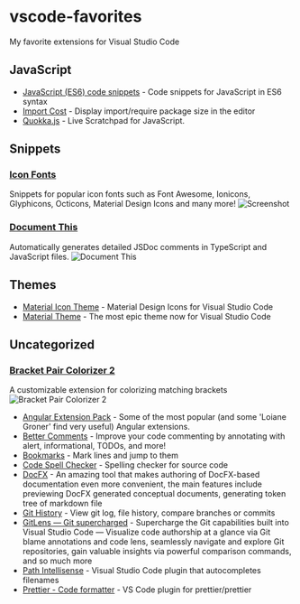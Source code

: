 # vscode-favorites
My favorite extensions for Visual Studio Code

## JavaScript
- [JavaScript (ES6) code snippets](https://marketplace.visualstudio.com/items?itemName=xabikos.JavaScriptSnippets) - Code snippets for JavaScript in ES6 syntax
- [Import Cost](https://marketplace.visualstudio.com/items?itemName=wix.vscode-import-cost) - Display import/require package size in the editor
- [Quokka.js](https://marketplace.visualstudio.com/items?itemName=WallabyJs.quokka-vscode) - Live Scratchpad for JavaScript.

## Snippets

### [Icon Fonts](https://marketplace.visualstudio.com/items?itemName=idleberg.icon-fonts)
Snippets for popular icon fonts such as Font Awesome, Ionicons, Glyphicons, Octicons, Material Design Icons and many more!
![Screenshot](https://raw.githubusercontent.com/idleberg/vscode-icon-fonts/master/images/screenshot.gif)

### [Document This](https://marketplace.visualstudio.com/items?itemName=joelday.docthis)
Automatically generates detailed JSDoc comments in TypeScript and JavaScript files.
![Document This](https://raw.githubusercontent.com/joelday/vscode-docthis/master/images/demo.gif)

## Themes
- [Material Icon Theme](https://marketplace.visualstudio.com/items?itemName=PKief.material-icon-theme) - Material Design Icons for Visual Studio Code
- [Material Theme](https://marketplace.visualstudio.com/items?itemName=Equinusocio.vsc-material-theme) - The most epic theme now for Visual Studio Code

## Uncategorized

### [Bracket Pair Colorizer 2](https://marketplace.visualstudio.com/items?itemName=CoenraadS.bracket-pair-colorizer-2)
A customizable extension for colorizing matching brackets
![Bracket Pair Colorizer 2](https://github.com/CoenraadS/Bracket-Pair-Colorizer-2/blob/develop/images/example.png)

- [Angular Extension Pack](https://marketplace.visualstudio.com/items?itemName=loiane.angular-extension-pack) - Some of the most popular (and some 'Loiane Groner' find very useful) Angular extensions.
- [Better Comments](https://marketplace.visualstudio.com/items?itemName=aaron-bond.better-comments) - Improve your code commenting by annotating with alert, informational, TODOs, and more!
- [Bookmarks](https://marketplace.visualstudio.com/items?itemName=alefragnani.Bookmarks) - Mark lines and jump to them
- [Code Spell Checker](https://marketplace.visualstudio.com/items?itemName=streetsidesoftware.code-spell-checker) - Spelling checker for source code
- [DocFX](https://marketplace.visualstudio.com/items?itemName=ms-docfx.DocFX) - An amazing tool that makes authoring of DocFX-based documentation even more convenient, the main features include previewing DocFX generated conceptual documents, generating token tree of markdown file
- [Git History](https://marketplace.visualstudio.com/items?itemName=donjayamanne.githistory) - View git log, file history, compare branches or commits
- [GitLens — Git supercharged](https://marketplace.visualstudio.com/items?itemName=eamodio.gitlens) - Supercharge the Git capabilities built into Visual Studio Code — Visualize code authorship at a glance via Git blame annotations and code lens, seamlessly navigate and explore Git repositories, gain valuable insights via powerful comparison commands, and so much more
- [Path Intellisense](https://marketplace.visualstudio.com/items?itemName=christian-kohler.path-intellisense) - Visual Studio Code plugin that autocompletes filenames
- [Prettier - Code formatter](https://marketplace.visualstudio.com/items?itemName=esbenp.prettier-vscode) - VS Code plugin for prettier/prettier



